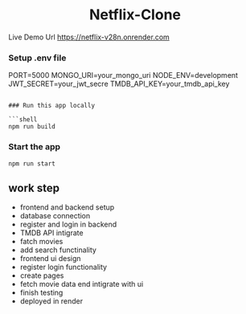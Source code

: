 <h1 align="center">Netflix-Clone</h1>

Live Demo Url
https://netflix-v28n.onrender.com

### Setup .env file
PORT=5000
MONGO_URI=your_mongo_uri
NODE_ENV=development
JWT_SECRET=your_jwt_secre
TMDB_API_KEY=your_tmdb_api_key
```

### Run this app locally

```shell
npm run build
```

### Start the app

```shell
npm run start
```
## work step
- frontend and backend setup
- database connection
- register and login in backend
- TMDB API intigrate
- fatch movies
- add search functinality
- frontend ui design
- register login functionality
- create pages
- fetch movie data end intigrate with ui
- finish testing
- deployed in render
